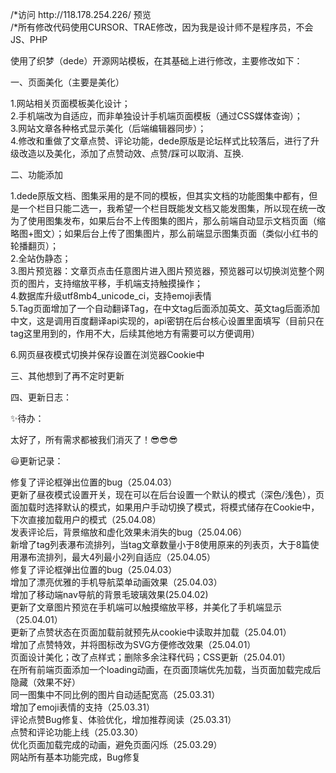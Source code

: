 <p>/*访问  http://118.178.254.226/  预览<br>/*所有修改代码使用CURSOR、TRAE修改，因为我是设计师不是程序员，不会JS、PHP</p>

<p>使用了织梦（dede）开源网站模板，在其基础上进行修改，主要修改如下：</p>
<p>一、页面美化（主要是美化）</p>
<p>1.网站相关页面模板美化设计；<br>
2.手机端改为自适应，而非单独设计手机端页面模板（通过CSS媒体查询）；<br>
3.网站文章各种格式显示美化（后端编辑器同步）；<br>
4.修改和重做了文章点赞、评论功能，dede原版是论坛样式比较落后，进行了升级改造以及美化，添加了点赞动效、点赞/踩可以取消、互换.</p>

<p>二、功能添加</p>
<p>1.dede原版文档、图集采用的是不同的模板，但其实文档的功能图集中都有，但是一个栏目只能二选一，我希望一个栏目既能发文档又能发图集，所以现在统一改为了使用图集发布，如果后台不上传图集的图片，那么前端自动显示文档页面（缩略图+图文）；如果后台上传了图集图片，那么前端显示图集页面（类似小红书的轮播翻页）；<br>
2.全站伪静态；<br>
3.图片预览器：文章页点击任意图片进入图片预览器，预览器可以切换浏览整个网页的图片，支持缩放平移，手机端支持触摸操作；<br>
4.数据库升级utf8mb4_unicode_ci，支持emoji表情<br>
5.Tag页面增加了一个自动翻译Tag，在中文tag后面添加英文、英文tag后面添加中文，这是调用百度翻译api实现的，api密钥在后台核心设置里面填写（目前只在tag这里用到的，作用不大，后续其他地方有需要可以方便调用）</p>
6.网页昼夜模式切换并保存设置在浏览器Cookie中</p>

<p>三、其他想到了再不定时更新</p>

<p>四、更新日志：</p>

<p>✨待办：</p>
<p>  太好了，所有需求都被我们消灭了！😎😎😎</p>

<p>😃更新记录：</p>
<p>  修复了评论框弹出位置的bug（25.04.03）<br>
  更新了昼夜模式设置开关，现在可以在后台设置一个默认的模式（深色/浅色），页面加载时选择默认的模式，如果用户手动切换了模式，将模式储存在Cookie中，下次直接加载用户的模式（25.04.08）<br>
  发表评论后，背景缩放和虚化效果未消失的bug（25.04.06）<br>
  新增了tag列表瀑布流排列，当tag文章数量小于8使用原来的列表页，大于8篇使用瀑布流排列，最大4列最小2列自适应（25.04.05）<br>
  修复了评论框弹出位置的bug（25.04.03）<br>
  增加了漂亮优雅的手机导航菜单动画效果（25.04.03）<br>
  增加了移动端nav导航的背景毛玻璃效果(25.04.02)<br>
  更新了文章图片预览在手机端可以触摸缩放平移，并美化了手机端显示（25.04.01）<br>
  更新了点赞状态在页面加载前就预先从cookie中读取并加载（25.04.01）<br>
  增加了点赞特效，并将图标改为SVG方便修改效果（25.04.01）<br>
  页面设计美化；改了点样式；删除多余注释代码；CSS更新（25.04.01）<br>
  在所有前端页面添加一个loading动画，在页面顶端优先加载，当页面加载完成后隐藏（效果不好）<br>
  同一图集中不同比例的图片自动适配宽高（25.03.31）<br>
  增加了emoji表情的支持（25.03.31）<br>
  评论点赞Bug修复、体验优化，增加推荐阅读（25.03.31）<br>
  点赞和评论功能上线（25.03.30）<br>
  优化页面加载完成的动画，避免页面闪烁（25.03.29）<br>
  网站所有基本功能完成，Bug修复</p>
